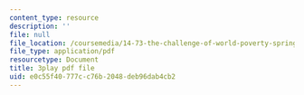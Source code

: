```yaml
---
content_type: resource
description: ''
file: null
file_location: /coursemedia/14-73-the-challenge-of-world-poverty-spring-2011/e0c55f40777cc76b2048deb96dab4cb2_p5ro4x1r16Q.pdf
file_type: application/pdf
resourcetype: Document
title: 3play pdf file
uid: e0c55f40-777c-c76b-2048-deb96dab4cb2
---
```

